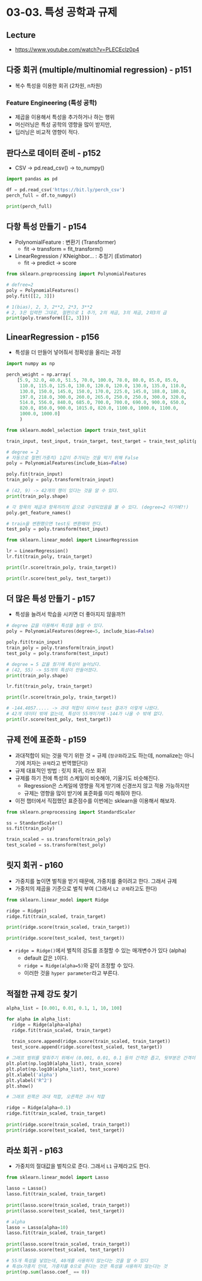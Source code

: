 # 03-03. 특성 공학과 규제


## Lecture
- https://www.youtube.com/watch?v=PLECEclz0p4


## 다중 회귀 (multiple/multinomial regression) - p151
- 복수 특성을 이용한 회귀 (2차원, n차원)

### Feature Engineering (특성 공학)
- 제곱을 이용해서 특성을 추가하거나 하는 행위
- 머신러닝은 특성 공학의 영향을 많이 받지만,
- 딥러닝은 비교적 영향이 적다.


## 판다스로 데이터 준비 - p152
- CSV -> pd.read_csv() -> to_numpy()

```python
import pandas as pd

df = pd.read_csv('https://bit.ly/perch_csv')
perch_full = df.to_numpy()

print(perch_full)
```


## 다항 특성 만들기 - p154
- PolynomialFeature : 변환기 (Transformer)
  - fit -> transform = fit_transform()
- LinearRegression / KNeighbor... : 추정기 (Estimator)
  - fit -> predict -> score

```python
from sklearn.preprocessing import PolynomialFeatures

# defree=2
poly = PolynomialFeatures()
poly.fit([[2, 3]])

# 1(bias), 2, 3, 2**2, 2*3, 3**2
# 2, 3은 입력한 그대로, 절편으로 1 추가, 2의 제곱, 3의 제곱, 2와3의 곱
print(poly.transform([[2, 3]]))
```

## LinearRegression - p156
- 특성을 더 만들어 넣어줘서 정확성을 올리는 과정

```python
import numpy as np

perch_weight = np.array(
    [5.9, 32.0, 40.0, 51.5, 70.0, 100.0, 78.0, 80.0, 85.0, 85.0, 
     110.0, 115.0, 125.0, 130.0, 120.0, 120.0, 130.0, 135.0, 110.0, 
     130.0, 150.0, 145.0, 150.0, 170.0, 225.0, 145.0, 188.0, 180.0, 
     197.0, 218.0, 300.0, 260.0, 265.0, 250.0, 250.0, 300.0, 320.0, 
     514.0, 556.0, 840.0, 685.0, 700.0, 700.0, 690.0, 900.0, 650.0, 
     820.0, 850.0, 900.0, 1015.0, 820.0, 1100.0, 1000.0, 1100.0, 
     1000.0, 1000.0]
     )

from sklearn.model_selection import train_test_split

train_input, test_input, train_target, test_target = train_test_split(perch_full, perch_weight, random_state=42)

# degree = 2
# 자동으로 절편(가중치) 1값이 추가되는 것을 막기 위해 False
poly = PolynomialFeatures(include_bias=False)

poly.fit(train_input)
train_poly = poly.transform(train_input)

# (42, 9) -> 42개의 행이 있다는 것을 알 수 있다.
print(train_poly.shape)

# 각 항목의 제곱과 항목끼리의 곱으로 구성되었음을 볼 수 있다. (degree=2 이기에?!)
poly.get_feature_names()

# train을 변환했으면 test도 변환해야 한다.
test_poly = poly.transform(test_input)

from sklearn.linear_model import LinearRegression

lr = LinearRegression()
lr.fit(train_poly, train_target)

print(lr.score(train_poly, train_target))

print(lr.score(test_poly, test_target))
```


## 더 많은 특성 만들기 - p157
- 특성을 늘려서 학습을 시키면 더 좋아지지 않을까?!

```python
# degree 값을 이용해서 특성을 늘릴 수 있다.
poly = PolynomialFeatures(degree=5, include_bias=False)

poly.fit(train_input)
train_poly = poly.transform(train_input)
test_poly = poly.transform(test_input)

# degree = 5 값을 줬기에 특성이 늘어났다.
# (42, 55) -> 55개의 특성이 만들어졌다.
print(train_poly.shape)

lr.fit(train_poly, train_target)

print(lr.score(train_poly, train_target))

# -144.4057..... -> 과대 적합이 되어서 test 결과가 이렇게 나왔다.
# 42개 데이터 밖에 없는데, 특성이 55개이기에 -144가 나올 수 밖에 없다.
print(lr.score(test_poly, test_target))
```


## 규제 전에 표준화 - p159
- 과대적합이 되는 것을 막기 위한 것 = 규제 (`정규화`라고도 하는데, nomalize는 아니기에 저자는 `규제`라고 번역했단다)
- 규제 대표적인 방법 : 릿지 회귀, 라쏘 회귀
- 규제를 하기 전에 특성의 스케일이 비슷해야, 기울기도 비슷해진다.
  - Regression은 스케일에 영향을 적게 받기에 신경쓰지 않고 적용 가능하지만
  - 규제는 영향을 많이 받기에 표준화를 미리 해줘야 한다.
- 이전 챕터에서 직접했던 표준점수를 이번에는 sklearn을 이용해서 해보자.

```python
from sklearn.preprocessing import StandardScaler

ss = StandardScaler()
ss.fit(train_poly)

train_scaled = ss.transform(train_poly)
test_scaled = ss.transform(test_poly)
```

## 릿지 회귀 - p160
- 가중치를 높이면 벌칙을 받기 때문에, 가중치를 줄이려고 한다. 그래서 규제
- 가중치의 제곱을 기준으로 벌칙 부여 (그래서 `L2 규제`라고도 한다)

```python
from sklearn.linear_model import Ridge

ridge = Ridge()
ridge.fit(train_scaled, train_target)

print(ridge.score(train_scaled, train_target))

print(ridge.score(test_scaled, test_target))
```

- `ridge = Ridge()`에서 벌칙의 강도를 조절할 수 있는 매개변수가 있다 (alpha)
  - default 값은 `1`이다.
  - `ridge = Ridge(alpha=5)`와 같이 조정할 수 있다.
  - 이러한 것을 `hyper parameter`라고 부른다.


## 적절한 규제 강도 찾기

```python
alpha_list = [0.001, 0.01, 0.1, 1, 10, 100]

for alpha in alpha_list:
  ridge = Ridge(alpha=alpha)
  ridge.fit(train_scaled, train_target)
  
  train_score.append(ridge.score(train_scaled, train_target))
  test_score.append(ridge.score(test_scaled, test_target))

# 그래프 범위를 맞춰주기 위해서 (0.001, 0.01, 0.1 등의 간격은 좁고, 뒷부분은 간격이 넓기에 log 함수로...)
plt.plot(np.log10(alpha_list), train_score)
plt.plot(np.log10(alpha_list), test_score)
plt.xlabel('alpha')
plt.ylabel('R^2')
plt.show()

# 그래프 왼쪽은 과대 적합, 오른쪽은 과서 적합

ridge = Ridge(alpha=0.1)
ridge.fit(train_scaled, train_target)
  
print(ridge.score(train_scaled, train_target))
print(ridge.score(test_scaled, test_target))
```


## 라쏘 회귀 - p163
- 가중치의 절대값을 벌칙으로 준다. 그래서 `L1` 규제라고도 한다.

```python
from sklearn.linear_model import Lasso

lasso = Lasso()
lasso.fit(train_scaled, train_target)
  
print(lasso.score(train_scaled, train_target))
print(lasso.score(test_scaled, test_target))

# alpha
lasso = Lasso(alpha=10)
lasso.fit(train_scaled, train_target)
  
print(lasso.score(train_scaled, train_target))
print(lasso.score(test_scaled, test_target))

# 55개 특성을 넣었는데, 40개를 사용하지 않는다는 것을 알 수 있다
# 특성x가중치 인데, 가중치를 0으로 준다는 것은 특성을 사용하지 않는다는 것
print(np.sum(lasso.coef_ == 0))
```
